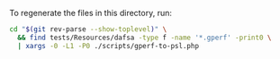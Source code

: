 To regenerate the files in this directory, run:

```sh
cd "$(git rev-parse --show-toplevel)" \
  && find tests/Resources/dafsa -type f -name '*.gperf' -print0 \
  | xargs -0 -L1 -P0 ./scripts/gperf-to-psl.php
```
